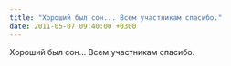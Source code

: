 ```yaml
---
title: "Хороший был сон... Всем участникам спасибо."
date: 2011-05-07 09:40:00 +0300
---
```


Хороший был сон... Всем участникам спасибо.

